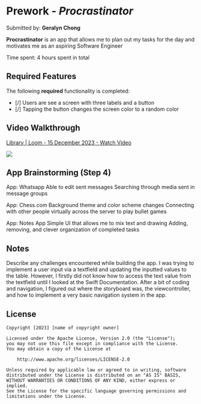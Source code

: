 # Prework - *Procrastinator*

Submitted by: **Geralyn Chong**

**Procrastinator** is an app that allows me to plan out my tasks for the day and motivates me as an aspiring Software Engineer

Time spent: 4 hours spent in total

## Required Features

The following **required** functionality is completed:

- [/] Users are see a screen with three labels and a button
- [/] Tapping the button changes the screen color to a random color

## Video Walkthrough
<div>
    <a href="https://www.loom.com/share/e0788f982d674ff29a3b9f7c16767266">
      <p>Library | Loom - 15 December 2023 - Watch Video</p>
    </a>
    <a href="https://www.loom.com/share/e0788f982d674ff29a3b9f7c16767266">
      <img style="max-width:300px;" src="https://cdn.loom.com/sessions/thumbnails/e0788f982d674ff29a3b9f7c16767266-with-play.gif">
    </a>
  </div>

## App Brainstorming (Step 4)
App: Whatsapp
Able to edit sent messages
Searching through media sent in message groups

App: Chess.com
Background theme and color scheme changes 
Connecting with other people virtually across the server to play bullet games

App: Notes App
Simple UI that allows me to mix text and drawing
Adding, removing, and clever organization of completed tasks

## Notes

Describe any challenges encountered while building the app.
  I was trying to implement a user input via a textfield and updating the inputted values to the table. 
  However, I firstly did not know how to access the text value from the textfield until I looked at the 
  Swift Documentation. After a bit of coding and navigation, I figured out where the storyboard was, the 
  viewcontroller, and how to implement a very basic navigation system in the app. 

## License

    Copyright [2023] [name of copyright owner]

    Licensed under the Apache License, Version 2.0 (the "License");
    you may not use this file except in compliance with the License.
    You may obtain a copy of the License at

        http://www.apache.org/licenses/LICENSE-2.0

    Unless required by applicable law or agreed to in writing, software
    distributed under the License is distributed on an "AS IS" BASIS,
    WITHOUT WARRANTIES OR CONDITIONS OF ANY KIND, either express or implied.
    See the License for the specific language governing permissions and
    limitations under the License.
